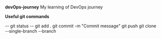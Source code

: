 **devOps-journey**
My learning of DevOps journey

**Useful git commands**

-- git status
-- git add .
git commit -m "Commit message"
git push
git clone --single-branch --branch <branch-name> <remote-repo-url>




